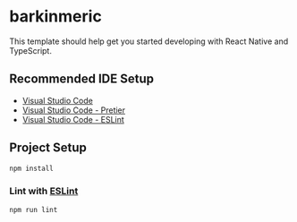 # barkinmeric

This template should help get you started developing with React Native and TypeScript.

## Recommended IDE Setup

-   [Visual Studio Code](https://code.visualstudio.com/)
-   [Visual Studio Code - Pretier](https://marketplace.visualstudio.com/items?itemName=esbenp.prettier-vscode)
-   [Visual Studio Code - ESLint](https://marketplace.visualstudio.com/items?itemName=dbaeumer.vscode-eslint)

## Project Setup

```sh
npm install
```

### Lint with [ESLint](https://eslint.org/)

```sh
npm run lint
```
